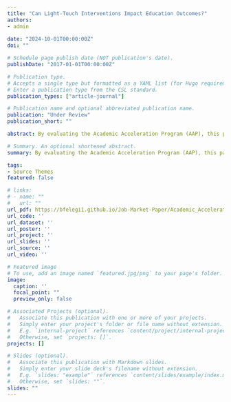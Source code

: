 ```yaml
---
title: "Can Light-Touch Interventions Impact Education Outcomes?"
authors:
- admin
  
date: "2024-10-01T00:00:00Z"
doi: ""

# Schedule page publish date (NOT publication's date).
publishDate: "2017-01-01T00:00:00Z"

# Publication type.
# Accepts a single type but formatted as a YAML list (for Hugo requirements).
# Enter a publication type from the CSL standard.
publication_types: ["article-journal"]

# Publication name and optional abbreviated publication name.
publication: "Under Review"
publication_short: ""

abstract: By evaluating the Academic Acceleration Program (AAP), this paper examines whether switching the default of advanced coursework enrollment encourages high school students to take dual credit courses. I estimate the impact of qualifying for AAP using a regression discontinuity design to evaluate subsequent education outcomes. I find that students just qualifying for AAP increase their likelihood of taking a relevant dual credit course by 8 percentage points, with stronger results for boys. However, qualification for AAP does not significantly alter education outcomes. As policymakers continue these programs, it's important to understand whether simply expanding access is sufficient in improving outcomes.

# Summary. An optional shortened abstract.
summary: By evaluating the Academic Acceleration Program (AAP), this paper examines whether switching the default of advanced coursework enrollment encourages high school students to take dual credit courses. I estimate the impact of qualifying for AAP using a regression discontinuity design to evaluate subsequent education outcomes. I find that students just qualifying for AAP increase their likelihood of taking a relevant dual credit course by 8 percentage points, with stronger results for boys. However, qualification for AAP does not significantly alter education outcomes. As policymakers continue these programs, it's important to understand whether simply expanding access is sufficient in improving outcomes.

tags:
- Source Themes
featured: false

# links:
# - name: ""
#   url: ""
url_pdf: https://bfelegi1.github.io/Job-Market-Paper/Academic_Acceleration_2024.pdf
url_code: ''
url_dataset: ''
url_poster: ''
url_project: ''
url_slides: ''
url_source: ''
url_video: ''

# Featured image
# To use, add an image named `featured.jpg/png` to your page's folder. 
image:
  caption: ''
  focal_point: ""
  preview_only: false

# Associated Projects (optional).
#   Associate this publication with one or more of your projects.
#   Simply enter your project's folder or file name without extension.
#   E.g. `internal-project` references `content/project/internal-project/index.md`.
#   Otherwise, set `projects: []`.
projects: []

# Slides (optional).
#   Associate this publication with Markdown slides.
#   Simply enter your slide deck's filename without extension.
#   E.g. `slides: "example"` references `content/slides/example/index.md`.
#   Otherwise, set `slides: ""`.
slides: ""
---
```



